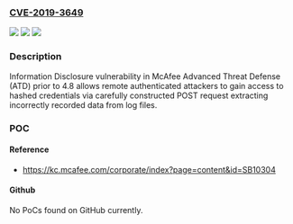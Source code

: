 ### [CVE-2019-3649](https://cve.mitre.org/cgi-bin/cvename.cgi?name=CVE-2019-3649)
![](https://img.shields.io/static/v1?label=Product&message=Advanced%20Threat%20Defense%20(ATD)&color=blue)
![](https://img.shields.io/static/v1?label=Version&message=%3C%204.8%20&color=brighgreen)
![](https://img.shields.io/static/v1?label=Vulnerability&message=Information%20Disclosure%20vulnerability&color=brighgreen)

### Description

Information Disclosure vulnerability in McAfee Advanced Threat Defense (ATD) prior to 4.8 allows remote authenticated attackers to gain access to hashed credentials via carefully constructed POST request extracting incorrectly recorded data from log files.

### POC

#### Reference
- https://kc.mcafee.com/corporate/index?page=content&id=SB10304

#### Github
No PoCs found on GitHub currently.

